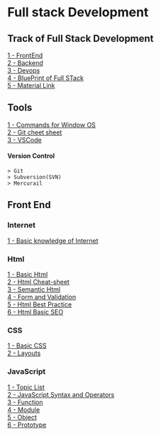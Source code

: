# Full stack Development


## Track of Full Stack Development
[1 - FrontEnd](https://github.com/nazeerahmedofficial/Full_Stack_Development/blob/main/TrackOfFullStackDevelopment/frontend.png)<br/>
[2 - Backend](https://github.com/nazeerahmedofficial/Full_Stack_Development/blob/main/TrackOfFullStackDevelopment/backend.png)<br/>
[3 - Devops](https://github.com/nazeerahmedofficial/Full_Stack_Development/blob/main/TrackOfFullStackDevelopment/devops.png)<br/>
[4 - BluePrint of Full STack](https://github.com/nazeerahmedofficial/Full_Stack_Development/blob/main/TrackOfFullStackDevelopment/full-stack-blueprint.jpg)<br/>
[5 - Material Link](https://drive.google.com/drive/folders/1A1qb1y_XT5kvqvd0Fabd3ElgR8_JLLWr?usp=sharing)
## Tools 
[1 - Commands for Window OS](https://github.com/nazeerahmedofficial/Full_Stack_Development/blob/main/WindowCommands/Commands.md) <br/>
[2 - Git cheet sheet](https://github.com/nazeerahmedofficial/Full_Stack_Development/blob/main/GithubCommands/Commands.md) <br/>
[3 - VSCode ](https://github.com/nazeerahmedofficial/Full_Stack_Development/blob/main/VSCode/VScode.md)<br/>
#### Version Control
    > Git
    > Subversion(SVN)
    > Mercurail
## Front End 
### Internet
[1 - Basic knowledge of Internet](https://github.com/nazeerahmedofficial/Full_Stack_Development/blob/main/Internet/Internet.md) 
### Html
[1 - Basic Html](https://nazeerahmedofficial.github.io/Full_Stack_Development/Html/Basic.html)<br/>
[2 - Html Cheat-sheet](https://github.com/nazeerahmedofficial/Full_Stack_Development/blob/main/Html/HTML-CHEAT-SHEET.png)<br/>
[3 - Semantic Html](https://nazeerahmedofficial.github.io/Full_Stack_Development/Html/SemanticHtml.html)<br/>
[4 - Form and Validation](https://nazeerahmedofficial.github.io/Full_Stack_Development/Html/formvalidation.html)<br/>
[5 - Html Best Practice](https://github.com/nazeerahmedofficial/Full_Stack_Development/blob/main/Html/GoodPracitse.md)<br/>
[6 - Html Basic SEO](https://github.com/nazeerahmedofficial/Full_Stack_Development/blob/main/Html/HtmlSeo.md)

### CSS
[1 - Basic CSS](https://nazeerahmedofficial.github.io/Full_Stack_Development/CSS/BasicCss.html)<br/>
[2 - Layouts](https://nazeerahmedofficial.github.io/Full_Stack_Development/CSS/Layouts.html)

### JavaScript
[1 - Topic List](https://github.com/nazeerahmedofficial/Full_Stack_Development/blob/main/Javascript/Readme.md)<br/>
[2 - JavaScript Syntax and Operators](https://github.com/nazeerahmedofficial/Full_Stack_Development/blob/main/Javascript/Basic_Practice/Basic.js)<br/>
[3 - Function](https://github.com/nazeerahmedofficial/Full_Stack_Development/blob/main/Javascript/Basic_Practice/function.js)<br/>
[4 - Module](https://github.com/nazeerahmedofficial/Full_Stack_Development/blob/main/Javascript/Basic_Practice/Module_1)<br/>
[5 - Object](https://github.com/nazeerahmedofficial/Full_Stack_Development/blob/main/Javascript/Object_Prototye_Classes/Object_1.js)<br/>
[6 - Prototype](https://github.com/nazeerahmedofficial/Full_Stack_Development/blob/main/Javascript/Object_Prototye_Classes/Prototypes_and_Inheritance.js)
